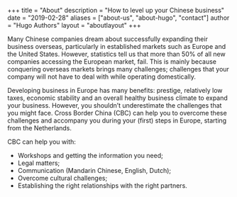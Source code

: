 +++
title = "About"
description = "How to level up your Chinese business"
date = "2019-02-28"
aliases = ["about-us", "about-hugo", "contact"]
author = "Hugo Authors"
layout = "aboutlayout"
+++


Many Chinese companies dream about successfully expanding their business overseas, particularly in established markets such as Europe and the United States. However, statistics tell us that more than 50% of all new companies accessing the European market, fail. This is mainly because conquering overseas markets brings many challenges; challenges that your company will not have to deal with while operating domestically.

Developing business in Europe has many benefits: prestige, relatively low taxes, economic stability and an overall healthy business climate to expand your business. However, you shouldn’t underestimate the challenges that you might face. Cross Border China (CBC) can help you to overcome these challenges and accompany you during your (first) steps in Europe, starting from the Netherlands.

CBC can help you with:
-	Workshops and getting the information you need;
-	Legal matters;
-	Communication (Mandarin Chinese, English, Dutch);
-	Overcome cultural challenges;
-	Establishing the right relationships with the right partners.
